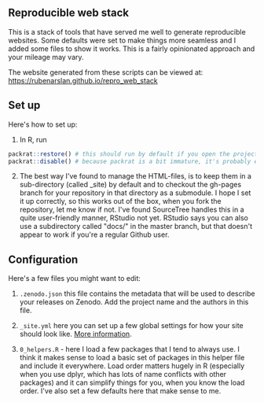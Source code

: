 ## Reproducible web stack

This is a stack of tools that have served me well to generate reproducible websites.
Some defaults were set to make things more seamless and I added some files to show it works. This is a fairly opinionated approach and your mileage may vary.

The website generated from these scripts can be viewed at:  
https://rubenarslan.github.io/repro_web_stack


## Set up
Here's how to set up:

1. In R, run

```r
packrat::restore() # this should run by default if you open the project in an up-to-date RStudio version
packrat::disable() # because packrat is a bit immature, it's probably easier to turn it on at the end, when you archive your project, but it may also make sense to put up with the immaturities if you're working on a lot of projects in parallel.
```

2. The best way I've found to manage the HTML-files, is to keep them in a sub-directory (called _site) by default and to checkout the gh-pages branch for your repository in that directory as a submodule. I hope I set it up correctly, so this works out of the box, when you fork the repository, let me know if not. I've found SourceTree handles this in a quite user-friendly manner, RStudio not yet.
RStudio says you can also use a subdirectory called "docs/" in the master branch, but that doesn't appear to work if you're a regular Github user.

## Configuration

Here's a few files you might want to edit:

1. `.zenodo.json` this file contains the metadata that will be used to describe your releases on Zenodo. Add the project name and the authors in this file.

2. `_site.yml` here you can set up a few global settings for how your site should look like. [More information](http://rmarkdown.rstudio.com/rmarkdown_websites.html).

3. `0_helpers.R` - here I load a few packages that I tend to always use. I think it makes sense to load a basic set of packages in this helper file and include it everywhere. Load order matters hugely in R (especially when you use dplyr, which has lots of name conflicts with other packages) and it can simplify things for you, when you know the load order. I've also set a few defaults here that make sense to me.
